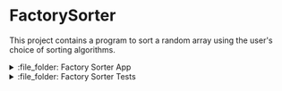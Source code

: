 # FactorySorter

This project contains a program to sort a random array using the user's choice of sorting algorithms.

<details>

<summary>:file_folder: Factory Sorter App</summary>

## :open_file_folder: [Factory Sorter App](/FactorySorterApp/)
<details>
<summary> :file_folder: Controller </summary>

## :open_file_folder: [Controller](/FactorySorterApp/FactorySorterApp/Controller)

- [SortFactory.cs](/FactorySorterApp/FactorySorterApp/Controller/Controller.cs)
</details>
<details>
<summary> :file_folder: Models </summary>

## :open_file_folder: [Models](/FactorySorterApp/FactorySorterApp/Models)

- [ArrayGenerator.cs](/FactorySorterApp/FactorySorterApp/Models/ArrayGenerator.cs)
</details>
</details>

<details>
<summary>:file_folder: Factory Sorter Tests</summary>

:open_file_folder: [Factory Sorter Tests](/FactorySorterTests)

</details>



